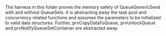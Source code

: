 The harness in this folder proves the memory safety of QueueGenericSend
with and without QueueSets. It is abstracting away the task pool and concurrency
related functions and assumes the parameters to be initialized to valid data structures.
Further, prvCopyDataToQueue, prvUnlockQueue and prvNotifyQueueSetContainer are abstracted away.
